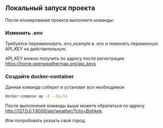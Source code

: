 ## Локальный запуск проекта

После клонирования проекта выполните команды:

### Изменить .env

Требуется переименовать .env_example в .env и поменять переменную API_KEY на действительную.

API_KEY можно получить по адресу после регистрации https://home.openweathermap.org/api_keys

### Создайте docker-container 

Данная команда соберет и установит все необходимое

```bash
docker-compose up -d --build
```

После выполнения команды выше можете обратиться по адресу http://127.0.0.1:8000/api/weather/?city=Bishkek.

Или попробовать указать свой город.